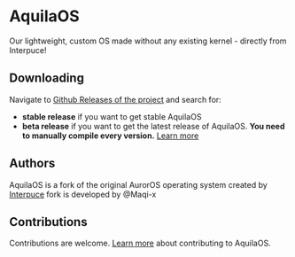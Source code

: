 # AquilaOS

Our lightweight, custom OS made without any existing kernel - directly from Interpuce!

## Downloading

Navigate to [Github Releases of the project](https://github.com/Maqi-x/AquilaOS/releases) and search for:
- **stable release** if you want to get stable AquilaOS
- **beta release** if you want to get the latest release of AquilaOS. __You need to manually compile every version.__ [Learn more](https://github.com/Maqi-x/AquilaOS/blob/main/CONTRIBUTING.md)

## Authors

AquilaOS is a fork of the original AurorOS operating system created by [Interpuce](https://github.com/Interpuce)
fork is developed by @Maqi-x

## Contributions

Contributions are welcome. [Learn more](https://github.com/Maqi-x/AquilaOS/blob/main/CONTRIBUTING.md) about contributing to AquilaOS.
